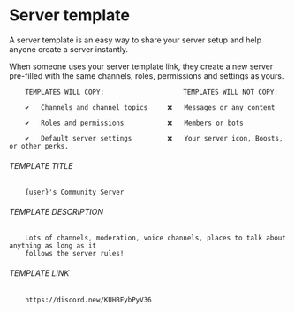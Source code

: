 # Server template
A server template is an easy way to share your server setup and help anyone create a server instantly.

When someone uses your server template link, they create a new server pre-filled with the same channels, roles,
permissions and settings as yours.
	
		TEMPLATES WILL COPY:					TEMPLATES WILL NOT COPY:
		
		✔	Channels and channel topics		❌	Messages or any content
		
		✔	Roles and permissions			❌	Members or bots
		
		✔	Default server settings			❌	Your server icon, Boosts, or other perks.
		
###### TEMPLATE TITLE
		{user}'s Community Server
###### TEMPLATE DESCRIPTION
		Lots of channels, moderation, voice channels, places to talk about anything as long as it
		follows the server rules!
		
###### TEMPLATE LINK
		https://discord.new/KUHBFybPyV36
